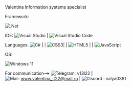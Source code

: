


Valentina
Information systems specialist

Framework: 

![.Net](https://img.shields.io/badge/.NET-5C2D91?style=for-the-badge&logo=.net&logoColor=white)

IDE:
![Visual Studio](https://img.shields.io/badge/Visual%20Studio-5C2D91.svg?style=for-the-badge&logo=visual-studio&logoColor=white) |
![Visual Studio Code](https://img.shields.io/badge/Visual%20Studio%20Code-0078d7.svg?style=for-the-badge&logo=visual-studio-code&logoColor=white).

Languages:
![C#](https://img.shields.io/badge/c%23-%23239120.svg?style=for-the-badge&logo=c-sharp&logoColor=white) | 
| ![CSS3](https://img.shields.io/badge/css3-%231572B6.svg?style=for-the-badge&logo=css3&logoColor=white)| 
| ![HTML5](https://img.shields.io/badge/html5-%23E34F26.svg?style=for-the-badge&logo=html5&logoColor=white) | 
| ![JavaScript](https://img.shields.io/badge/javascript-%23323330.svg?style=for-the-badge&logo=javascript&logoColor=%23F7DF1E)

OS:

![Windows 11](https://img.shields.io/badge/Windows%2011-%230079d5.svg?style=for-the-badge&logo=Windows%2011&logoColor=white)


For communication-->
![Telegram](https://img.shields.io/badge/Telegram-2CA5E0?style=for-the-badge&logo=telegram&logoColor=white):  v13l22 |  
![Mail](https://img.shields.io/badge/Mail-2CA5E0?style=for-the-badge&logo=mail&logoColor=white):  www.valentina_it22@mail.ru | 
![Discord](https://img.shields.io/badge/Discord-%235865F2.svg?style=for-the-badge&logo=discord&logoColor=white) : valya0381
<!---
Honey1322/Honey1322 is a ✨ special ✨ repository because its `README.md` (this file) appears on your GitHub profile.
You can click the Preview link to take a look at your changes.
--->

